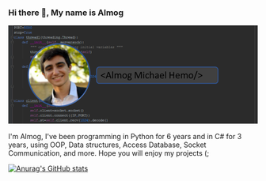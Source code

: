 ### Hi there 👋, My name is Almog
![](https://github.com/AlmogMichaelHemo/AlmogMichaelHemo/blob/main/readme%20picture.png)

I'm Almog, I've been programming in Python for 6 years and in C# for 3 years, using OOP, Data structures, Access Database, Socket Communication, and more. 
Hope you will enjoy my projects (;




[![Anurag's GitHub stats](https://github-readme-stats.vercel.app/api?username=AlmogMichaelHemo)](https://github.com/anuraghazra/github-readme-stats)
